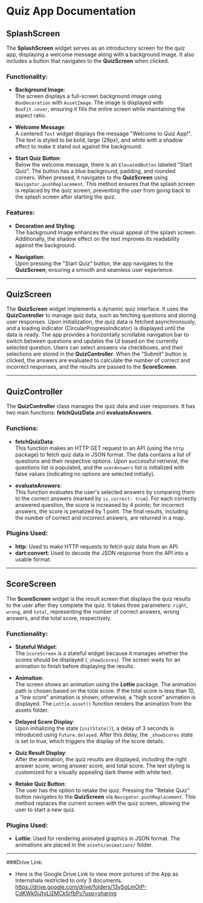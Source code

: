
# Quiz App Documentation

## SplashScreen

The **SplashScreen** widget serves as an introductory screen for the quiz app, displaying a welcome message along with a background image. It also includes a button that navigates to the **QuizScreen** when clicked.

### Functionality:
- **Background Image**:  
  The screen displays a full-screen background image using `BoxDecoration` with `AssetImage`. The image is displayed with `BoxFit.cover`, ensuring it fills the entire screen while maintaining the aspect ratio.
  
- **Welcome Message**:  
  A centered `Text` widget displays the message "Welcome to Quiz App!". The text is styled to be bold, large (28px), and white with a shadow effect to make it stand out against the background.
  
- **Start Quiz Button**:  
  Below the welcome message, there is an `ElevatedButton` labeled "Start Quiz". The button has a blue background, padding, and rounded corners. When pressed, it navigates to the **QuizScreen** using `Navigator.pushReplacement`. This method ensures that the splash screen is replaced by the quiz screen, preventing the user from going back to the splash screen after starting the quiz.

### Features:
- **Decoration and Styling**:  
  The background image enhances the visual appeal of the splash screen. Additionally, the shadow effect on the text improves its readability against the background.
  
- **Navigation**:  
  Upon pressing the "Start Quiz" button, the app navigates to the **QuizScreen**, ensuring a smooth and seamless user experience.

---

## QuizScreen

The **QuizScreen** widget implements a dynamic quiz interface. It uses the **QuizController** to manage quiz data, such as fetching questions and storing user responses. Upon initialization, the quiz data is fetched asynchronously, and a loading indicator (CircularProgressIndicator) is displayed until the data is ready. The app provides a horizontally scrollable navigation bar to switch between questions and updates the UI based on the currently selected question. Users can select answers via checkboxes, and their selections are stored in the **QuizController**. When the "Submit" button is clicked, the answers are evaluated to calculate the number of correct and incorrect responses, and the results are passed to the **ScoreScreen**.

---

## QuizController

The **QuizController** class manages the quiz data and user responses. It has two main functions: **fetchQuizData** and **evaluateAnswers**.

### Functions:
- **fetchQuizData**:  
  This function makes an HTTP GET request to an API (using the `http` package) to fetch quiz data in JSON format. The data contains a list of questions and their respective options. Upon successful retrieval, the questions list is populated, and the `userAnswers` list is initialized with false values (indicating no options are selected initially).
  
- **evaluateAnswers**:  
  This function evaluates the user's selected answers by comparing them to the correct answers (marked by `is_correct: true`). For each correctly answered question, the score is increased by 4 points; for incorrect answers, the score is penalized by 1 point. The final results, including the number of correct and incorrect answers, are returned in a map.

### Plugins Used:
- **http**: Used to make HTTP requests to fetch quiz data from an API.
- **dart:convert**: Used to decode the JSON response from the API into a usable format.

---

## ScoreScreen

The **ScoreScreen** widget is the result screen that displays the quiz results to the user after they complete the quiz. It takes three parameters: `right`, `wrong`, and `total`, representing the number of correct answers, wrong answers, and the total score, respectively.

### Functionality:
- **Stateful Widget**:  
  The `ScoreScreen` is a stateful widget because it manages whether the scores should be displayed (`_showScores`). The screen waits for an animation to finish before displaying the results.
  
- **Animation**:  
  The screen shows an animation using the **Lottie** package. The animation path is chosen based on the total score. If the total score is less than 10, a "low score" animation is shown; otherwise, a "high score" animation is displayed. The `Lottie.asset()` function renders the animation from the assets folder.
  
- **Delayed Score Display**:  
  Upon initializing the state (`initState()`), a delay of 3 seconds is introduced using `Future.delayed`. After this delay, the `_showScores` state is set to true, which triggers the display of the score details.
  
- **Quiz Result Display**:  
  After the animation, the quiz results are displayed, including the right answer score, wrong answer score, and total score. The text styling is customized for a visually appealing dark theme with white text.
  
- **Retake Quiz Button**:  
  The user has the option to retake the quiz. Pressing the "Retake Quiz" button navigates to the **QuizScreen** via `Navigator.pushReplacement`. This method replaces the current screen with the quiz screen, allowing the user to start a new quiz.

### Plugins Used:
- **Lottie**: Used for rendering animated graphics in JSON format. The animations are placed in the `assets/animations/` folder.

---

###Drive Link:
- Here is the Google Drive Link to view more pictures of the App as Internshala restricted to only 3 documents. https://drive.google.com/drive/folders/13vSgLmOtP-CdKWk0jJtyLl2MCk5rfbPu?usp=sharing
